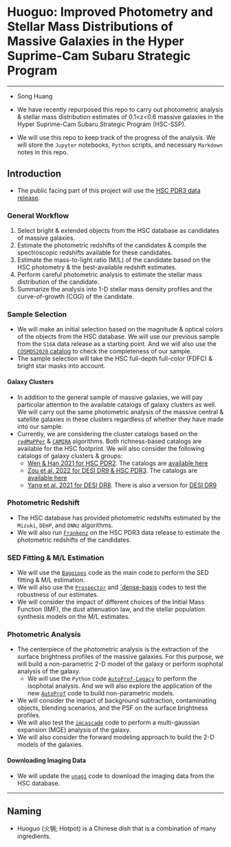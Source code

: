 # Huoguo: Improved Photometry and Stellar Mass Distributions of Massive Galaxies in the Hyper Suprime-Cam Subaru Strategic Program

---- 

- Song Huang 

- We have recently repurposed this repo to carry out photometric analysis & stellar mass distribution estimates of 0.1<z<0.6 massive galaxies in the Hyper Suprime-Cam Subaru Strategic Program (HSC-SSP).
- We will use this repo to keep track of the progress of the analysis. We will store the `Jupyter` notebooks, `Python` scripts, and necessary `Markdown` notes in this repo.
## Introduction

- The public facing part of this project will use the [HSC PDR3 data release](https://hsc-release.mtk.nao.ac.jp/doc/index.php/data-access__pdr3/).

### General Workflow 

1. Select bright & extended objects from the HSC database as candidates of massive galaxies.
2. Estimate the photometric redshifts of the candidates & compile the spectroscopic redshifts available for these candidates. 
3. Estimate the mass-to-light ratio (M/L) of the candidate based on the HSC photometry & the best-available redshift estimates. 
4. Perform careful photometric analysis to estimate the stellar mass distribution of the candidate.
5. Summarize the analysis into 1-D stellar mass density profiles and the curve-of-growth (COG) of the candidate.

### Sample Selection 

- We will make an initial selection based on the magnitude & optical colors of the objects from the HSC database. We will use our previous sample from the `S16A` data release as a starting point. And we will also use the [`COSMOS2020` catalog](https://astroweaver.github.io/project/cosmos2020-galaxy-catalog/) to check the completeness of our sample.
- The sample selection will take the HSC full-depth full-color (FDFC) & bright star masks into account.

#### Galaxy Clusters 

- In addition to the general sample of massive galaxies, we will pay particular attention to the available catalogs of galaxy clusters as well. We will carry out the same photometric analysis of the massive central & satellite galaxies in these clusters regardless of whether they have made into our sample. 
- Currently, we are considering the cluster catalogs based on the [`redMaPPer`](https://github.com/erykoff/redmapper) & [`CAMIRA`](https://github.com/oguri/cluster_catalogs/tree/main/hsc_s20a_camira) algorithms. Both richness-based catalogs are available for the HSC footprint. We will also consider the following catalogs of galaxy clusters & groups: 
  - [Wen & Han 2021 for HSC PDR2](https://ui.adsabs.harvard.edu/abs/2021MNRAS.500.1003W/abstract). The catalogs are [available here](shttp://zmtt.bao.ac.cn/galaxy_clusters/catalogs.html)
  - [Zou et al. 2022 for DESI DR9 & HSC PDR3](https://ui.adsabs.harvard.edu/abs/2022RAA....22f5001Z/abstract). The catalogs are [available here](https://www.scidb.cn/en/detail?dataSetId=7797b553a23846a187b7746d8fc555a5)
  - [Yang et al. 2021 for DESI DR8](https://ui.adsabs.harvard.edu/abs/2021ApJ...909..143Y/abstract). There is also a version for [DESI DR9](https://gax.sjtu.edu.cn/data/DESI.html)

### Photometric Redshift  

- The HSC database has provided photometric redshifts estimated by the `Mizuki`, `DEmP`, and `DNNz` algorithms.
- We will also run [`Frankenz`](https://github.com/joshspeagle/frankenz) on the HSC PDR3 data release to estimate the photometric redshifts of the candidates.

### SED Fitting & M/L Estimation 

- We will use the [`Bagpipes`](https://github.com/ACCarnall/bagpipes) code as the main code to perform the SED fitting & M/L estimation.
- We will also use the [`Prospector`](https://github.com/bd-j/prospector) and [`dense-basis](https://github.com/kartheikiyer/dense_basis) codes to test the robustness of our estimates. 
- We will consider the impact of different choices of the Initial Mass Function (IMF), the dust attenuation law, and the stellar population synthesis models on the M/L estimates.

### Photometric Analysis

- The centerpiece of the photometric analysis is the extraction of the surface brightness profiles of the massive galaxies. For this purpose, we will build a non-parametric 2-D model of the galaxy or perform isophotal analysis of the galaxy.
  - We will use the `Python` code [`AutoProf-Legacy`](https://github.com/ConnorStoneAstro/AutoProf-Legacy) to perform the isophotal analysis. And we will also explore the application of the new [`AutoProf`](https://github.com/ConnorStoneAstro/AutoProf) code to build non-parametric models. 
- We will consider the impact of background subtraction, contaminating objects, blending scenarios, and the PSF on the surface brightness profiles.
- We will also test the [`imcascade`](https://github.com/tbmiller-astro/imcascade) code to perform a multi-gaussian expansion (MGE) analysis of the galaxy.
- We will also consider the forward modeling approach to build the 2-D models of the galaxies.

#### Downloading Imaging Data 

- We will update the [`unagi`](https://github.com/dr-guangtou/unagi) code to download the imaging data from the HSC database.

----

## Naming 

- Huoguo (火锅; Hotpot) is a Chinese dish that is a combination of many ingredients.
